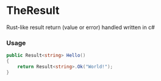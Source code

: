 # TheResult

Rust-like result return (value or error) handled written in c#

### Usage
```csharp
public Result<string> Hello()
{
    return Result<string>.Ok("World!");
}
```

